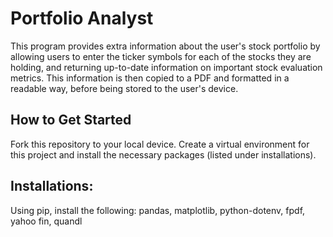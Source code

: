 # Portfolio Analyst

This program provides extra information about the user's stock portfolio by allowing users to enter the ticker symbols for each of the stocks they are holding, and returning up-to-date information on important stock evaluation metrics. This information is then copied to a PDF and formatted in a readable way, before being stored to the user's device.

## How to Get Started

Fork this repository to your local device. Create a virtual environment for this project and install the necessary packages (listed under installations).

## Installations:
Using pip, install the following:
pandas, 
matplotlib, 
python-dotenv, 
fpdf, 
yahoo fin, 
quandl
